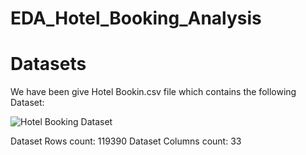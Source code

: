 # EDA_Hotel_Booking_Analysis

# Datasets

We have been give Hotel Bookin.csv file which contains the following Dataset:

![Hotel Booking Dataset ](https://github.com/abhisheksharma112276/EDA_Hotel_Booking_Analysis/assets/144454228/2623919d-5783-44a0-8910-c6ab23dee815)

Dataset Rows count: 119390 
Dataset Columns count: 33
